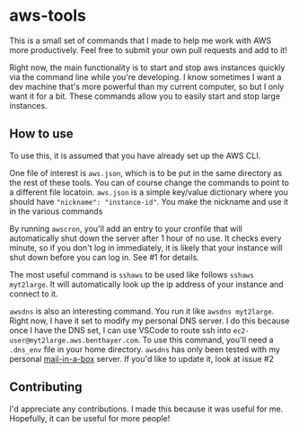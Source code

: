 # aws-tools

This is a small set of commands that I made to help me work with AWS more productively.
Feel free to submit your own pull requests and add to it!

Right now, the main functionality is to start and stop aws instances quickly via the command line while you're developing. I know sometimes I want a dev machine that's more powerful than my current computer, so but I only want it for a bit. These commands allow you to easily start and stop large instances. 

## How to use
To use this, it is assumed that you have already set up the AWS CLI.

One file of interest is `aws.json`, which is to be put in the same directory as the rest of these tools. 
You can of course change the commands to point to a different file locatoin.
`aws.json` is a simple key/value dictionary where you should have `"nickname": "instance-id"`. You make the nickname and use it in the various commands

By running `awscron`, you'll add an entry to your cronfile that will automatically shut down the server after 1 hour of no use.
It checks every minute, so if you don't log in immediately, it is likely that your instance will shut down before you can log in.
See #1 for details.

The most useful command is `sshaws` to be used like follows `sshaws myt2large`.
It will automatically look up the ip address of your instance and connect to it.

`awsdns` is also an interesting command. You run it like `awsdns myt2large`.
Right now, I have it set to modify my personal DNS server.
I do this because once I have the DNS set, I can use VSCode to route ssh into `ec2-user@myt2large.aws.benthayer.com`.
To use this command, you'll need a `.dns_env` file in your home directory.
`awsdns` has only been tested with my personal [mail-in-a-box](https://github.com/mail-in-a-box/mailinabox) server.
If you'd like to update it, look at issue #2

## Contributing
I'd appreciate any contributions.
I made this because it was useful for me.
Hopefully, it can be useful for more people!
